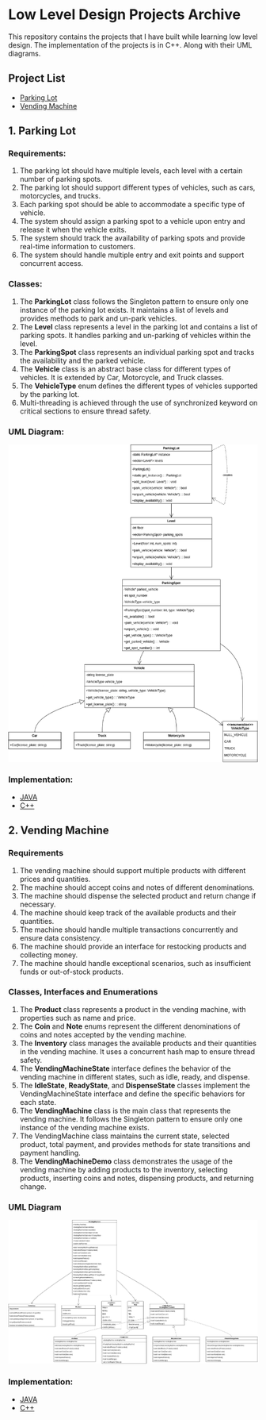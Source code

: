 # Low Level Design Projects Archive

This repository contains the projects that I have built while learning low level design. The implementation of the projects is in C++. Along with their UML diagrams.

## Project List

- [Parking Lot](#1-parking-lot)
- [Vending Machine](#2-vending-machine)

## 1. Parking Lot

### Requirements:

1. The parking lot should have multiple levels, each level with a certain number of parking spots.
2. The parking lot should support different types of vehicles, such as cars, motorcycles, and trucks.
3. Each parking spot should be able to accommodate a specific type of vehicle.
4. The system should assign a parking spot to a vehicle upon entry and release it when the vehicle exits.
5. The system should track the availability of parking spots and provide real-time information to customers.
6. The system should handle multiple entry and exit points and support concurrent access.

### Classes:

1. The **ParkingLot** class follows the Singleton pattern to ensure only one instance of the parking lot exists. It maintains a list of levels and provides methods to park and un-park vehicles.
2. The **Level** class represents a level in the parking lot and contains a list of parking spots. It handles parking and un-parking of vehicles within the level.
3. The **ParkingSpot** class represents an individual parking spot and tracks the availability and the parked vehicle.
4. The **Vehicle** class is an abstract base class for different types of vehicles. It is extended by Car, Motorcycle, and Truck classes.
5. The **VehicleType** enum defines the different types of vehicles supported by the parking lot.
6. Multi-threading is achieved through the use of synchronized keyword on critical sections to ensure thread safety.

### UML Diagram:

![UML Diagram](./media/ParkingLot_UML.png)

### Implementation:

- [JAVA](./JAVA/parkinglot)
- [C++](./CPP/parkinglot)

## 2. Vending Machine

### Requirements

1. The vending machine should support multiple products with different prices and quantities.
1. The machine should accept coins and notes of different denominations.
1. The machine should dispense the selected product and return change if necessary.
1. The machine should keep track of the available products and their quantities.
1. The machine should handle multiple transactions concurrently and ensure data consistency.
1. The machine should provide an interface for restocking products and collecting money.
1. The machine should handle exceptional scenarios, such as insufficient funds or out-of-stock products.

### Classes, Interfaces and Enumerations

1. The **Product** class represents a product in the vending machine, with properties such as name and price.
2. The **Coin** and **Note** enums represent the different denominations of coins and notes accepted by the vending machine.
3. The **Inventory** class manages the available products and their quantities in the vending machine. It uses a concurrent hash map to ensure thread safety.
4. The **VendingMachineState** interface defines the behavior of the vending machine in different states, such as idle, ready, and dispense.
5. The **IdleState**, **ReadyState**, and **DispenseState** classes implement the VendingMachineState interface and define the specific behaviors for each state.
6. The **VendingMachine** class is the main class that represents the vending machine. It follows the Singleton pattern to ensure only one instance of the vending machine exists.
7. The VendingMachine class maintains the current state, selected product, total payment, and provides methods for state transitions and payment handling.
8. The **VendingMachineDemo** class demonstrates the usage of the vending machine by adding products to the inventory, selecting products, inserting coins and notes, dispensing products, and returning change.

### UML Diagram

![UML Diagram](./media/VendingMachine_UML.png)

### Implementation:

- [JAVA](./JAVA/vendingmachine)
- [C++](./CPP/vendingmachine)
